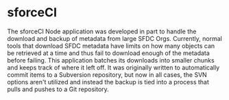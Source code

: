 # sforceCI

The sforceCI Node application was developed in part to handle the download and backup of metadata from large SFDC Orgs. Currently, normal tools that download SFDC metadata have limits on how many objects can be retrieved at a time and thus fail to download enough of the metadata before failing. This application batches its downloads into smaller chunks and keeps track of where it left off. It was originally written to automatically commit items to a Subversion repository, but now in all cases, the SVN options aren't utilized and instead the backup is tied into a process that pulls and pushes to a Git repository.